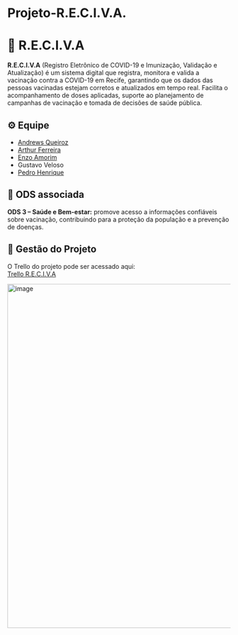 # Projeto-R.E.C.I.V.A.

# 🔎 R.E.C.I.V.A

**R.E.C.I.V.A** (Registro Eletrônico de COVID-19 e Imunização, Validação e Atualização) é um sistema digital que registra, monitora e valida a vacinação contra a COVID-19 em Recife, garantindo que os dados das pessoas vacinadas estejam corretos e atualizados em tempo real. Facilita o acompanhamento de doses aplicadas, suporte ao planejamento de campanhas de vacinação e tomada de decisões de saúde pública.

## ⚙️ Equipe
- [Andrews Queiroz](https://github.com/4ndrewss)  
- [Arthur Ferreira](https://github.com/ArchangelLoer)
- [Enzo Amorim](https://github.com/ENZOBRS)
- Gustavo Veloso  
- [Pedro Henrique](https://github.com/Pedrohcs13)  

## 📝 ODS associada
**ODS 3 – Saúde e Bem-estar:** promove acesso a informações confiáveis sobre vacinação, contribuindo para a proteção da população e a prevenção de doenças.

## 🔗 Gestão do Projeto
O Trello do projeto pode ser acessado aqui:  
[Trello R.E.C.I.V.A](https://trello.com/invite/b/68bf2a668986ef0ee21f37c8/ATTI4038979d588ed85549663fec47b5937b86FF9505/reciva)

<img width="1860" height="776" alt="image" src="https://github.com/user-attachments/assets/51dab718-41be-48c0-9ec3-9c512c5608eb" />




